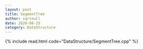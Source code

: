 ```yaml
---
layout: post
title: SegmentTree
author: sqrtnull
date: 2020-08-25
category: DataStructure
---
```



{% include read.html code="DataStructure/SegmentTree.cpp" %}
